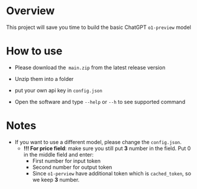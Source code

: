 # Overview

This project will save you time to build the basic ChatGPT `o1-preview` model

# How to use

* Please download the` main.zip` from the latest release version

* Unzip them into a folder
* put your own api key in  `config.json`
* Open the software and type `--help` or `--h` to see supported command

# Notes 

* If you want to use a different model, please change the `config.json`. 
  * **!!! For price field**: make sure you still put **3** number in the field. Put 0 in the middle field and enter:
    * First number for input token
    * Second number for output token
    * Since `o1-perview` have additional token which is `cached_token`, so we keep **3** number.